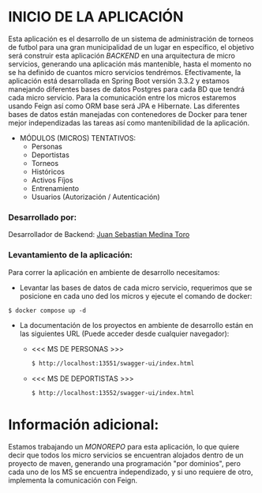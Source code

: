 # INICIO DE LA APLICACIÓN

Esta aplicación es el desarrollo de un sistema de administración de torneos
de futbol para una gran municipalidad de un lugar en específico, el objetivo
será construir esta aplicación _BACKEND_ en una arquitectura de micro servicios,
generando una aplicación más mantenible, hasta el momento no se ha
definido de cuantos micro servicios tendrémos. Efectivamente, la aplicación está
desarrollada en Spring Boot versión 3.3.2 y estamos manejando diferentes bases
de datos Postgres para cada BD que tendrá cada micro servicio. Para la comunicación
entre los micros estaremos usando Feign así como ORM base será JPA e Hibernate.
Las diferentes bases de datos están manejadas con contenedores de Docker para tener
mejor independizadas las tareas así como mantenibilidad de la aplicación.

* MÓDULOS (MICROS) TENTATIVOS:
  * Personas
  * Deportistas
  * Torneos
  * Históricos
  * Activos Fíjos
  * Entrenamiento
  * Usuarios (Autorización / Autenticación)

### Desarrollado por: ###
Desarrollador de Backend: [Juan Sebastian Medina Toro](https://www.linkedin.com/in/juan-sebastian-medina-toro-887491249/)

### Levantamiento de la aplicación:
Para correr la aplicación en ambiente de desarrollo necesitamos:

* Levantar las bases de datos de cada micro servicio, requerimos que se
posicione en cada uno ded los micros y ejecute el comando de docker:
````dockerfile
$ docker compose up -d
````

* La documentación de los proyectos en ambiente de desarrollo están
en las siguientes URL (Puede acceder desde cualquier navegador):

  * <<< MS DE PERSONAS >>>
    ````dockerfile
    $ http://localhost:13551/swagger-ui/index.html
    ````
  * <<< MS DE DEPORTISTAS >>>
    ````dockerfile
    $ http://localhost:13552/swagger-ui/index.html
    ````

# Información adicional:
Estamos trabajando un _MONOREPO_ para esta aplicación, lo que quiere decir que
todos los micro servicios se encuentran alojados dentro de un proyecto de maven,
generando una programación "por dominios", pero cada uno de los MS se encuentra
independizado, y si uno requiere de otro, implementa la comunicación con Feign.

